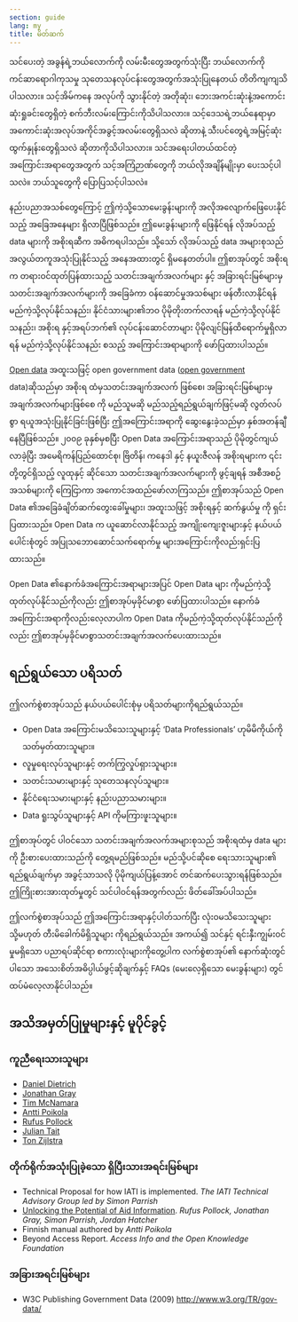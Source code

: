 ```yaml
---
section: guide
lang: my
title: မိတ်ဆက်
---
```


သင်ပေးတဲ့ အခွန်ရဲ့ဘယ်လောက်ကို လမ်းမီးတွေအတွက်သုံးပြီး ဘယ်လောက်ကို ကင်ဆာရောဂါကုသမှု သုတေသနလုပ်ငန်းတွေအတွက်အသုံးပြုနေတယ် တိတိကျကျသိပါသလား။ သင့်အိမ်ကနေ အလုပ်ကို သွားနိုင်တဲ့ အတိုဆုံး၊ ဘေးအကင်းဆုံးနဲ့အကောင်းဆုံးရှုခင်းတွေရှိတဲ့ စက်ဘီးလမ်းကြောင်းကိုသိပါသလား။ သင့်ဒေသရဲ့ဘယ်နေရာမှာ အကောင်းဆုံးအလုပ်အကိုင်အခွင့်အလမ်းတွေရှိသလဲ ဆိုတာနဲ့ သီးပင်တွေရဲ့အမြင့်ဆုံးထွက်နှုန်းတွေရှိသလဲ ဆိုတာကိုသိပါသလား။ သင်အရေးပါတယ်ထင်တဲ့ အကြောင်းအရာတွေအတွက် သင့်အကြံဉာဏ်တွေကို ဘယ်လိုအချိန်မျိုးမှာ ပေးသင့်ပါသလဲ။ ဘယ်သူတွေကို ပြောပြသင့်ပါသလဲ။

နည်းပညာအသစ်တွေကြောင့် ဤကဲ့သို့သောမေးခွန်းများကို အလိုအလျောက်ဖြေပေးနိုင်သည့် အခြေအနေများ ရှိလာပြီဖြစ်သည်။ ဤမေးခွန်းများကို ဖြေနိုင်ရန် လိုအပ်သည့် data များကို အစိုးရဆီက အဓိကရပါသည်။ သို့သော် လိုအပ်သည့် data အများစုသည် အလွယ်တကူအသုံးပြုနိုင်သည့် အနေအထားတွင် ရှိမနေတတ်ပါ။ ဤစာအုပ်တွင် အစိုးရက တရားဝင်ထုတ်ပြန်ထားသည့် သတင်းအချက်အလက်များ နှင့်  အခြားရင်းမြစ်များမှ သတင်းအချက်အလက်များကို အခြေခံကာ ဝန်ဆောင်မှုအသစ်များ ဖန်တီးလာနိုင်ရန် မည်ကဲ့သို့လုပ်နိုင်သနည်း၊ နိုင်ငံသားများ၏ဘဝ ပိုမိုတိုးတက်လာရန် မည်ကဲ့သို့လုပ်နိုင်သနည်း၊ အစိုးရ နှင့်အရပ်ဘက်၏ လုပ်ငန်းဆောင်တာများ ပိုမိုလျင်မြန်ထိရောက်မှုရှိလာရန် မည်ကဲ့သို့လုပ်နိုင်သနည်း စသည့် အကြောင်းအရာများကို ဖော်ပြထားပါသည်။

[Open data](/glossary/en/terms/open-data/) အထူးသဖြင့် open government data ([open government](/glossary/en/terms/open-government/) data)ဆိုသည်မှာ အစိုးရ ထံမှသတင်းအချက်အလက် ဖြစ်စေ၊ အခြားရင်းမြစ်များမှအချက်အလက်များဖြစ်စေ ကို မည်သူမဆို မည်သည့်ရည်ရွယ်ချက်ဖြင့်မဆို လွတ်လပ်စွာ ရယူအသုံးပြုနိုင်ခြင်းဖြစ်ပြီး ဤအကြောင်းအရာကို ဆွေးနွေးခဲ့သည်မှာ နှစ်အတန်ချီနေပြီဖြစ်သည်။ ၂၀၀၉ ခုနှစ်မှစပြီး Open Data အကြောင်းအရာသည် ပိုမိုတွင်ကျယ်လာခဲ့ပြီး အမေရိကန်ပြည်ထောင်စု၊ ဗြိတိန်၊ ကနေဒါ နှင့် နယူးဇီလန် အစိုးရများက ၎င်းတို့တွင်ရှိသည့် လူထုနှင့် ဆိုင်သော သတင်းအချက်အလက်များကို ဖွင့်ချရန် အစီအစဉ်အသစ်များကို ကြေငြာကာ အကောင်အထည်ဖော်လာကြသည်။ ဤစာအုပ်သည် Open Data ၏အခြေခံချိတ်ဆက်တွေးခေါ်မှုများ၊ အထူးသဖြင့် အစိုးရနှင့် ဆက်နွယ်မှု ကို ရှင်းပြထားသည်။ Open Data က ယူဆောင်လာနိုင်သည့် အကျိုးကျေးဇူးများနှင့် နယ်ပယ်ပေါင်းစုံတွင် အပြုသဘောဆောင်သက်ရောက်မှု များအကြောင်းကိုလည်းရှင်းပြထားသည်။

Open Data ၏နောက်ခံအကြောင်းအရာများအပြင် Open Data များ ကိုမည်ကဲ့သို့ ထုတ်လုပ်နိုင်သည်ကိုလည်း ဤစာအုပ်မှခိုင်မာစွာ ဖော်ပြထားပါသည်။ နောက်ခံအကြောင်းအရာကိုလည်းလေ့လာပါက Open Data ကိုမည်ကဲ့သို့ထုတ်လုပ်နိုင်သည်ကိုလည်း ဤစာအုပ်မှခိုင်မာစွာသတင်းအချက်အလက်ပေးထားသည်။  

## ရည်ရွယ်သော ပရိသတ်

ဤလက်စွဲစာအုပ်သည် နယ်ပယ်ပေါင်းစုံမှ ပရိသတ်များကိုရည်ရွယ်သည်။

-   Open Data အကြောင်းမသိသေးသူများနှင့် ‘Data Professionals’ ဟုမိမိကိုယ်ကို သတ်မှတ်ထားသူများ။
-   လူမှုရေးလုပ်သူများနှင့် တက်ကြွလှုပ်ရှားသူများ။
-   သတင်းသမားများနှင့် သုတေသနလုပ်သူများ။
-   နိုင်ငံရေးသမားများနှင့် နည်းပညာသမားများ။
-   Data ရူးသွပ်သူများနှင့် API ကိုမကြားဖူးသူများ။

ဤစာအုပ်တွင် ပါဝင်သော သတင်းအချက်အလက်အများစုသည် အစိုးရထံမှ data များကို ဦးစားပေးထားသည်ကို တွေ့ရမည်ဖြစ်သည်။ မည်သို့ပင်ဆိုစေ ရေးသားသူများ၏ ရည်ရွယ်ချက်မှာ အခွင့်သာသလို ပိုမိုကျယ်ပြန့်အောင် တင်ဆက်ပေးသွားရန်ဖြစ်သည်။ ဤကြိုးစားအားထုတ်မှုတွင် သင်ပါဝင်ရန်အတွက်လည်း ဖိတ်ခေါ်အပ်ပါသည်။

ဤလက်စွဲစာအုပ်သည် ဤအကြောင်းအရာနှင့်ပါတ်သက်ပြီး လုံးဝမသိသေးသူများ သို့မဟုတ် တီးမိခေါက်မိရှိသူများ ကိုရည်ရွယ်သည်။ အကယ်၍ သင်နှင့် ရင်းနှီးကျွမ်းဝင်မှုမရှိသော ပညာရပ်ဆိုင်ရာ စကားလုံးများကိုတွေ့ပါက လက်စွဲစာအုပ်၏ နောက်ဆုံးတွင်ပါသော အသေးစိတ်အဓိပ္ပါယ်ဖွင့်ဆိုချက်နှင့် FAQs (မေးလေ့ရှိသော မေးခွန်းများ) တွင် ထပ်မံလေ့လာနိုင်ပါသည်။  

## အသိအမှတ်ပြုမှုများနှင့် မူပိုင်ခွင့်

### ကူညီရေးသားသူများ

-   [Daniel Dietrich](http://ddie.me/)
-   [Jonathan Gray](http://jonathangray.org/)
-   [Tim McNamara](http://timmcnamara.co.nz)
-   [Antti Poikola](http://apoikola.wordpress.com/)
-   [Rufus Pollock](http://rufuspollock.org/)
-   [Julian Tait](http://www.littlestar.tv/)
-   [Ton Zijlstra](http://www.zylstra.org/)

### တိုက်ရိုက်အသုံးပြုခဲ့သော ရှိပြီးသားအရင်းမြစ်များ

-   Technical Proposal for how IATI is implemented. *The IATI Technical Advisory Group led by Simon Parrish*
-   [Unlocking the Potential of Aid Information](http://www.unlockingaid.info/). *Rufus Pollock, Jonathan Gray, Simon Parrish, Jordan Hatcher*
-   Finnish manual authored by *Antti Poikola*
-   Beyond Access Report. *Access Info and the Open Knowledge Foundation*

### အခြားအရင်းမြစ်များ

-   W3C Publishing Government Data (2009) <http://www.w3.org/TR/gov-data/>
